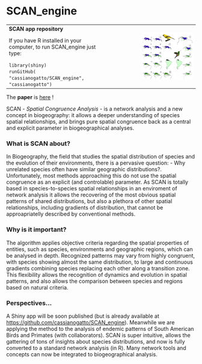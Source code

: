 <h1 style = "float:letf;"> SCAN_engine </h1>
<table style  = 'border: 0px; align:center;'>
  <tr>
    <td width = 50%>
      <strong>SCAN app repository</strong><br>
      <p>If you have R installed in your computer, to run SCAN_engine just type:</p>
      <code>library(shiny)</code>
      <br>
      <code>runGitHub( "cassianogatto/SCAN_engine", "cassianogatto")</code>
    </td>
    <td width = 45% style = ''>
      <img width = 60% style = " align: right ; float:right;" src = "scan_maps_Icterus_Amazilia.png">
    </td>
  </tr>
</table>

The **paper** is [here](https://journals.plos.org/plosone/article?id=10.1371/journal.pone.0245818) !

SCAN - *Spatial Congruence Analysis* - is a network analysis and a new concept in biogeography: it allows a deeper understanding of species spatial relationships, and brings pure spatial congruence back as a central and explicit parameter in biogeographical analyses.

### What is SCAN about?
In Biogeography, the  field that studies the spatial distribution of species and the evolution of their environments, there is a pervasive question: - Why unrelated species often have similar geographic distributions?. Unfortunately, most methods approaching this do not use the spatial congruence as an explicit (and controlable) parameter. As SCAN is totally based in species-to-species spatial relationships in an enviroment of network analysis it allows the recovering of the most obvious spatial patterns of shared distributions, but also a plethora of other spatial relationships, including gradients of distribution, that cannot be approapriatelly described by conventional methods.

### Why is it important?

The algorithm applies objective criteria regarding the spatial properties of entities, such as species, environments and geographic regions, which can be analysed in depth. Recognized patterns may vary from highly congruent, with species showing almost the same distribution, to large and continuous gradients combining species replacing each other along a transition zone. This flexibility allows  the recognition of dynamics and evolution in spatial patterns, and also allows the comparison between species and regions based on natural criteria.

### Perspectives...
A Shiny app will be soon published (but is already available at https://github.com/cassianogatto/SCAN_engine). Meanwhile we are applying the method to the analysis of endemic patterns of South American Birds and Primates (with collaborators). SCAN is super intuitive, allows the gattering of tons of insights about species distributions, and now is fully converted to a standard network analysis (in R). Many network tools and concepts can now be integrated to biogeographical analysis.
